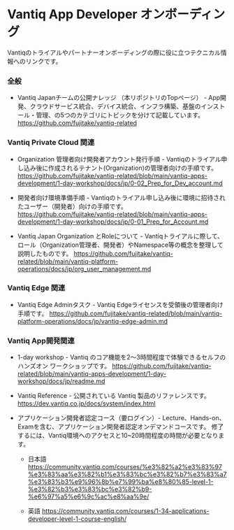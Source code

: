 # Vantiq App Developer オンボーディング
Vantiqのトライアルやパートナーオンボーディングの際に役に立つテクニカル情報へのリンクです。

### 全般
- Vantiq Japanチームの公開ナレッジ （本リポジトリのTopページ） - App開発、クラウドサービス統合、デバイス統合、インフラ構築、基盤のインストール・管理、の5つのカテゴリにトピックを分けて記載しています。
https://github.com/fujitake/vantiq-related


### Vantiq Private Cloud 関連

- Organization 管理者向け開発者アカウント発行手順 - Vantiqのトライアル申し込み後に作成されるテナント(Organization)の管理者向けの手順です。
https://github.com/fujitake/vantiq-related/blob/main/vantiq-apps-development/1-day-workshop/docs/jp/0-02_Prep_for_Dev_account.md

- 開発者向け環境準備手順 - Vantiqのトライアル申し込み後に環境に招待されたユーザー（開発者）向けの手順です。
https://github.com/fujitake/vantiq-related/blob/main/vantiq-apps-development/1-day-workshop/docs/jp/0-01_Prep_for_Account.md

- Vantiq Japan Organization とRoleについて - Vantiqトライアルに際して、ロール（Organization管理者、開発者）やNamespace等の概念を整理して説明したものです。
https://github.com/fujitake/vantiq-related/blob/main/vantiq-platform-operations/docs/jp/org_user_management.md


### Vantiq Edge 関連
- Vantiq Edge Adminタスク - Vantiq Edgeライセンスを受領後の管理者向け手順です。
  https://github.com/fujitake/vantiq-related/blob/main/vantiq-platform-operations/docs/jp/vantiq-edge-admin.md


### Vantiq App開発関連
- 1-day workshop - Vantiq のコア機能を2〜3時間程度で体験できるセルフのハンズオン ワークショップです。
https://github.com/fujitake/vantiq-related/blob/main/vantiq-apps-development/1-day-workshop/docs/jp/readme.md

- Vantiq Reference - 公開されている Vantiq 製品のリファレンスです。
https://dev.vantiq.co.jp/docs/system/index.html

- アプリケーション開発者認定コース（要ログイン）- Lecture、Hands-on、Examを含む、アプリケーション開発者認定オンデマンドコースです。 修了するには、Vantiq環境へのアクセスと10~20時間程度の時間が必要となります。
    - 日本語
    https://community.vantiq.com/courses/%e3%82%a2%e3%83%97%e3%83%aa%e3%82%b1%e3%83%bc%e3%82%b7%e3%83%a7%e3%83%b3%e9%96%8b%e7%99%ba%e8%80%85-level-1-%e3%82%b3%e3%83%bc%e3%82%b9-%e6%97%a5%e6%9c%ac%e8%aa%9e/

    - 英語
    https://community.vantiq.com/courses/1-34-applications-developer-level-1-course-english/




